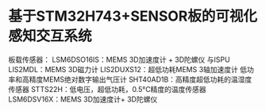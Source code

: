 # 基于STM32H743+SENSOR板的可视化感知交互系统


板载传感器：
LSM6DSO16IS：MEMS 3D加速度计  + 3D陀螺仪 与ISPU
LIS2MDL：MEMS 3D磁力计
LIS2DUXS12：超低功耗MEMS 3轴加速度计
低功率和高精度MEMS绝对数字输出气压计
SHT40AD1B：高精度超低功耗的温湿度传感器
STTS22H：低电压，超低功耗，0.5°C精度的温度传感器
LSM6DSV16X：MEMS 3D加速度计+ 3D陀螺仪



